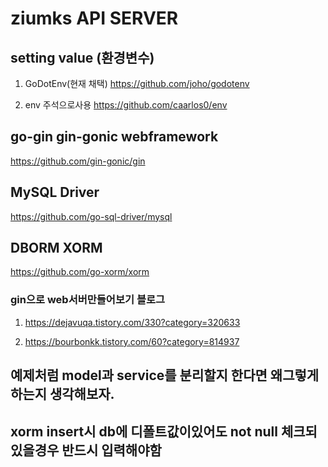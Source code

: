 # ziumks API SERVER

## setting value (환경변수)

1. GoDotEnv(현재 채택)
<https://github.com/joho/godotenv>

2. env 주석으로사용
<https://github.com/caarlos0/env>


## go-gin   gin-gonic webframework
<https://github.com/gin-gonic/gin>

## MySQL Driver
<https://github.com/go-sql-driver/mysql>

## DBORM XORM
<https://github.com/go-xorm/xorm>


### gin으로 web서버만들어보기 블로그 

1.   <https://dejavuqa.tistory.com/330?category=320633> 

2.  <https://bourbonkk.tistory.com/60?category=814937>

## 예제처럼 model과 service를 분리할지 한다면 왜그렇게하는지 생각해보자.
## xorm insert시 db에 디폴트값이있어도 not null 체크되있을경우 반드시 입력해야함